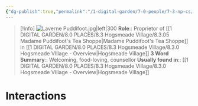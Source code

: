 ```yaml
---
{"dg-publish":true,"permalink":"/1-digital-garden/7-0-people/7-3-np-cs/laverne-puddifoot/","tags":["#person","#hogsmeade","#hogsmeade-resident","#shopkeeper"]}
---
```


>[!info] 
>![Laverne Puddifoot.jpg|left|300](/img/user/1%20DIGITAL%20GARDEN/7.0%20PEOPLE/7.3%20NPCs/Headshots/Laverne%20Puddifoot.jpg)
>**Role**:: Proprietor of [[1 DIGITAL GARDEN/8.0 PLACES/8.3 Hogsmeade Village/8.3.05 Madame Puddifoot's Tea Shoppe\|Madame Puddifoot's Tea Shoppe]] in [[1 DIGITAL GARDEN/8.0 PLACES/8.3 Hogsmeade Village/8.3.0 Hogsmeade VIllage - Overview\|Hogsmeade Village]]
>**3 Word Summary**:: Welcoming, food-loving, counsellor
>**Usually found in**:: [[1 DIGITAL GARDEN/8.0 PLACES/8.3 Hogsmeade Village/8.3.0 Hogsmeade VIllage - Overview\|Hogsmeade Village]]

# Interactions

